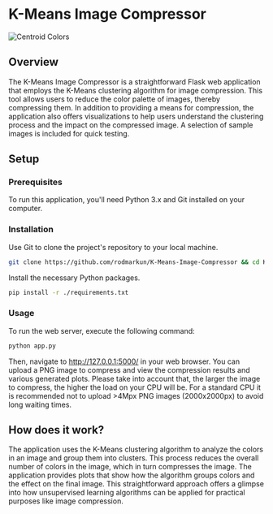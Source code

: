 # K-Means Image Compressor

![Centroid Colors](https://github.com/rodmarkun/K-Means-Image-Compressor/assets/75074498/1c862d3a-a48a-4c71-8ea5-2ec6376191ba)


## Overview

The K-Means Image Compressor is a straightforward Flask web application that employs the K-Means clustering algorithm for image compression. This tool allows users to reduce the color palette of images, thereby compressing them. In addition to providing a means for compression, the application also offers visualizations to help users understand the clustering process and the impact on the compressed image. A selection of sample images is included for quick testing.

## Setup

### Prerequisites

To run this application, you'll need Python 3.x and Git installed on your computer.

### Installation

Use Git to clone the project's repository to your local machine.

```bash
git clone https://github.com/rodmarkun/K-Means-Image-Compressor && cd K-Means-Image-Compressor/
```

Install the necessary Python packages.

```bash
pip install -r ./requirements.txt
```

### Usage

To run the web server, execute the following command:

```bash
python app.py
```

Then, navigate to http://127.0.0.1:5000/ in your web browser. You can upload a PNG image to compress and view the compression results and various generated plots. Please take into account that, the larger the image to compress, the higher the load on your CPU will be. For a standard CPU it is recommended not to upload >4Mpx PNG images (2000x2000px) to avoid long waiting times.

## How does it work?

The application uses the K-Means clustering algorithm to analyze the colors in an image and group them into clusters. This process reduces the overall number of colors in the image, which in turn compresses the image. The application provides plots that show how the algorithm groups colors and the effect on the final image. This straightforward approach offers a glimpse into how unsupervised learning algorithms can be applied for practical purposes like image compression.
